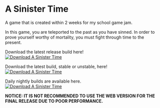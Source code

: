 # A Sinister Time
A game that is created within 2 weeks for my school game jam.

In this game, you are teleported to the past as you have sinned.
In order to prove yourself worthy of mortality, you must fight through time to the present.

Download the latest release build here!  
[![Download A Sinister Time](https://a.fsdn.com/con/app/sf-download-button)](https://sourceforge.net/projects/sinistertime/files/Release%20Builds/v1.0_beta_2/)  

Download the latest build, stable or unstable, here!  
[![Download A Sinister Time](https://a.fsdn.com/con/app/sf-download-button)](https://sourceforge.net/projects/sinistertime/files/latest/download)

Daily nightly builds are available here.  
[![Download A Sinister Time](https://a.fsdn.com/con/app/sf-download-button)](https://sourceforge.net/projects/sinistertime/files/Daily%20Nightly%20Builds/)    

**NOTICE:  IT IS NOT RECOMMENDED TO USE THE WEB VERSION FOR THE FINAL RELEASE DUE TO POOR PERFORMANCE.**

